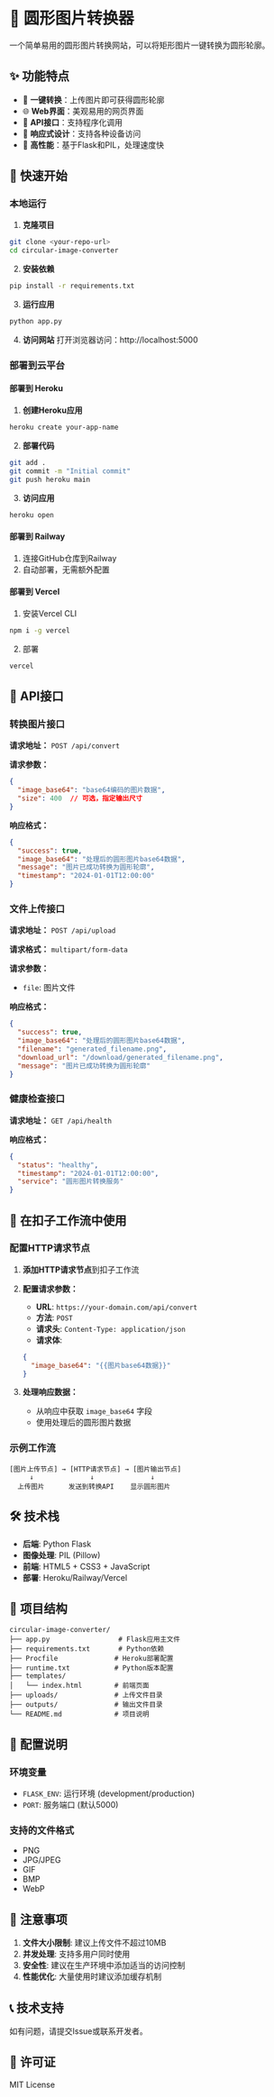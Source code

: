 # 🔄 圆形图片转换器

一个简单易用的圆形图片转换网站，可以将矩形图片一键转换为圆形轮廓。

## ✨ 功能特点

- 🎯 **一键转换**：上传图片即可获得圆形轮廓
- 🌐 **Web界面**：美观易用的网页界面
- 🔗 **API接口**：支持程序化调用
- 📱 **响应式设计**：支持各种设备访问
- 🚀 **高性能**：基于Flask和PIL，处理速度快

## 🚀 快速开始

### 本地运行

1. **克隆项目**
```bash
git clone <your-repo-url>
cd circular-image-converter
```

2. **安装依赖**
```bash
pip install -r requirements.txt
```

3. **运行应用**
```bash
python app.py
```

4. **访问网站**
打开浏览器访问：http://localhost:5000

### 部署到云平台

#### 部署到 Heroku

1. **创建Heroku应用**
```bash
heroku create your-app-name
```

2. **部署代码**
```bash
git add .
git commit -m "Initial commit"
git push heroku main
```

3. **访问应用**
```bash
heroku open
```

#### 部署到 Railway

1. 连接GitHub仓库到Railway
2. 自动部署，无需额外配置

#### 部署到 Vercel

1. 安装Vercel CLI
```bash
npm i -g vercel
```

2. 部署
```bash
vercel
```

## 🔗 API接口

### 转换图片接口

**请求地址：** `POST /api/convert`

**请求参数：**
```json
{
  "image_base64": "base64编码的图片数据",
  "size": 400  // 可选，指定输出尺寸
}
```

**响应格式：**
```json
{
  "success": true,
  "image_base64": "处理后的圆形图片base64数据",
  "message": "图片已成功转换为圆形轮廓",
  "timestamp": "2024-01-01T12:00:00"
}
```

### 文件上传接口

**请求地址：** `POST /api/upload`

**请求格式：** `multipart/form-data`

**请求参数：**
- `file`: 图片文件

**响应格式：**
```json
{
  "success": true,
  "image_base64": "处理后的圆形图片base64数据",
  "filename": "generated_filename.png",
  "download_url": "/download/generated_filename.png",
  "message": "图片已成功转换为圆形轮廓"
}
```

### 健康检查接口

**请求地址：** `GET /api/health`

**响应格式：**
```json
{
  "status": "healthy",
  "timestamp": "2024-01-01T12:00:00",
  "service": "圆形图片转换服务"
}
```

## 🎯 在扣子工作流中使用

### 配置HTTP请求节点

1. **添加HTTP请求节点**到扣子工作流
2. **配置请求参数：**
   - **URL**: `https://your-domain.com/api/convert`
   - **方法**: `POST`
   - **请求头**: `Content-Type: application/json`
   - **请求体**:
   ```json
   {
     "image_base64": "{{图片base64数据}}"
   }
   ```

3. **处理响应数据：**
   - 从响应中获取 `image_base64` 字段
   - 使用处理后的圆形图片数据

### 示例工作流

```
[图片上传节点] → [HTTP请求节点] → [图片输出节点]
     ↓              ↓              ↓
  上传图片      发送到转换API    显示圆形图片
```

## 🛠️ 技术栈

- **后端**: Python Flask
- **图像处理**: PIL (Pillow)
- **前端**: HTML5 + CSS3 + JavaScript
- **部署**: Heroku/Railway/Vercel

## 📁 项目结构

```
circular-image-converter/
├── app.py                 # Flask应用主文件
├── requirements.txt       # Python依赖
├── Procfile              # Heroku部署配置
├── runtime.txt           # Python版本配置
├── templates/
│   └── index.html        # 前端页面
├── uploads/              # 上传文件目录
├── outputs/              # 输出文件目录
└── README.md             # 项目说明
```

## 🔧 配置说明

### 环境变量

- `FLASK_ENV`: 运行环境 (development/production)
- `PORT`: 服务端口 (默认5000)

### 支持的文件格式

- PNG
- JPG/JPEG
- GIF
- BMP
- WebP

## 🚨 注意事项

1. **文件大小限制**: 建议上传文件不超过10MB
2. **并发处理**: 支持多用户同时使用
3. **安全性**: 建议在生产环境中添加适当的访问控制
4. **性能优化**: 大量使用时建议添加缓存机制

## 📞 技术支持

如有问题，请提交Issue或联系开发者。

## 📄 许可证

MIT License
